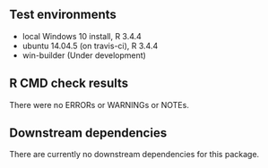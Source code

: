 ## Test environments
* local Windows 10 install, R 3.4.4
* ubuntu 14.04.5 (on travis-ci), R 3.4.4
* win-builder (Under development)

## R CMD check results
There were no ERRORs or WARNINGs or NOTEs. 


## Downstream dependencies
There are currently no downstream dependencies for this package.
